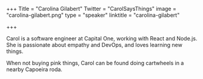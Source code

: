 +++
Title = "Carolina Gilabert"
Twitter = "CarolSaysThings"
image = "carolina-gilabert.png"
type = "speaker"
linktitle = "carolina-gilabert"

+++

Carol is a software engineer at Capital One, working with React and Node.js. She is passionate about empathy and DevOps, and loves learning new things.

When not buying pink things, Carol can be found doing cartwheels in a nearby Capoeira roda.
